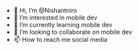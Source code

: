 - 👋 Hi, I’m @Nishantniro
- 👀 I’m interested in mobile dev
- 🌱 I’m currently learning mobile dev
- 💞️ I’m looking to collaborate on mobile dev
- 📫 How to reach me social media

<!---
Nishantniro/Nishantniro is a ✨ special ✨ repository because its `README.md` (this file) appears on your GitHub profile.
You can click the Preview link to take a look at your changes.
--->
